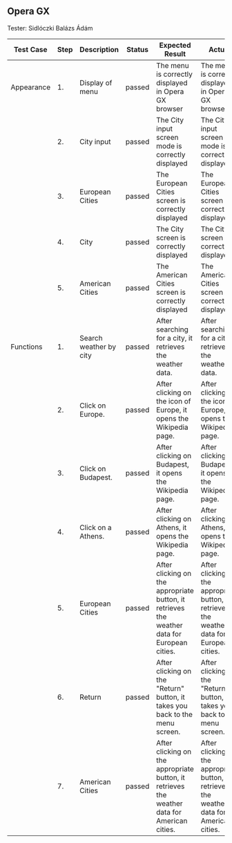 ## Opera GX

Tester: Sidlóczki Balázs Ádám

| Test Case | Step | Description | Status | Expected Result | Actual |
|------------| ----- | ------ | ------- | ------------- | ------ |
| Appearance | 1.    | Display of menu | passed | The menu is correctly displayed in Opera GX browser |  The menu is correctly displayed in Opera GX browser|
| | 2.| City input | passed | The City input screen mode is correctly displayed | The City input screen mode is correctly displayed|
| | 3.| European Cities | passed | The European Cities screen is correctly displayed | The European Cities screen is correctly displayed|
| | 4.| City | passed | The City screen is correctly displayed | The City screen is correctly displayed|
| | 5.| American Cities | passed | The American Cities screen is correctly displayed | The American Cities screen is correctly displayed|
| Functions | 1.| Search weather by city | passed | After searching for a city, it retrieves the weather data. | After searching for a city, it retrieves the weather data.|
| | 2.| Click on Europe. | passed | After clicking on the icon of Europe, it opens the Wikipedia page. | After clicking on the icon of Europe, it opens the Wikipedia page.|
| | 3.| Click on Budapest. | passed | After clicking on Budapest, it opens the Wikipedia page. | After clicking on Budapest, it opens the Wikipedia page.|
| | 4.| Click on a Athens. | passed | After clicking on Athens, it opens the Wikipedia page. | After clicking on Athens, it opens the Wikipedia page.|
| | 5.| European Cities | passed | After clicking on the appropriate button, it retrieves the weather data for European cities. | After clicking on the appropriate button, it retrieves the weather data for European cities.|
| | 6.| Return | passed | After clicking on the "Return" button, it takes you back to the menu screen. | After clicking on the "Return" button, it takes you back to the menu screen.|
| | 7.| American Cities | passed | After clicking on the appropriate button, it retrieves the weather data for American cities. | After clicking on the appropriate button, it retrieves the weather data for American cities.|
